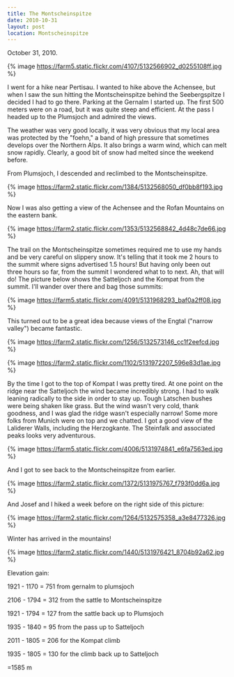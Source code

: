 ```yaml
---
title: The Montscheinspitze
date: 2010-10-31
layout: post
location: Montscheinspitze
---
```


October 31, 2010\.
  
  
{% image https://farm5.static.flickr.com/4107/5132566902_d0255108ff.jpg %}
  
I went for a hike near Pertisau. I wanted to hike above the Achensee,
but when I saw the sun hitting the Montscheinspitze behind the Seebergspitze
I decided I had to go there. Parking at the Gernalm I started up. The first
500 meters were on a road, but it was quite steep and efficient. At the
pass I headed up to the Plumsjoch and admired the views.
  
  
The weather was very good locally, it was very obvious that my local area
was protected by the "foehn," a band of high pressure that sometimes develops
over the Northern Alps. It also brings a warm wind, which can melt snow
rapidly. Clearly, a good bit of snow had melted since the weekend before.
  
  
From Plumsjoch, I descended and reclimbed to the Montscheinspitze.
  
  
{% image https://farm2.static.flickr.com/1384/5132568050_df0bb8f193.jpg %}
  
  
Now I was also getting a view of the Achensee and the Rofan Mountains
on the eastern bank.
  
  
{% image https://farm2.static.flickr.com/1353/5132568842_4d48c7de66.jpg %}
  
  
The trail on the Montscheinspitze sometimes required me to use my hands
and be very careful on slippery snow. It's telling that it took me 2 hours
to the summit where signs advertised 1.5 hours! But having only been out
three hours so far, from the summit I wondered what to to next. Ah, that
will do! The picture below shows the Satteljoch and the Kompat from the
summit. I'll wander over there and bag those summits:
  
  
{% image https://farm5.static.flickr.com/4091/5131968293_baf0a2ff08.jpg %}
  
  
This turned out to be a great idea because views of the Engtal ("narrow
valley") became fantastic.
  
  
{% image https://farm2.static.flickr.com/1256/5132573146_cc1f2eefcd.jpg %}
  
  
{% image https://farm2.static.flickr.com/1102/5131972207_596e83d1ae.jpg %}
  
  
By the time I got to the top of Kompat I was pretty tired. At one point
on the ridge near the Satteljoch the wind became incredibly strong. I had
to walk leaning radically to the side in order to stay up. Tough Latschen
bushes were being shaken like grass. But the wind wasn't very cold, thank
goodness, and I was glad the ridge wasn't especially narrow! Some more
folks from Munich were on top and we chatted. I got a good view of the
Laliderer Walls, including the Herzogkante. The Steinfalk and associated
peaks looks very adventurous.
  
  
{% image https://farm5.static.flickr.com/4006/5131974841_e6fa7563ed.jpg %}
  
  
And I got to see back to the Montscheinspitze from earlier.
  
  
{% image https://farm2.static.flickr.com/1372/5131975767_f793f0dd6a.jpg %}
  
  
And Josef and I hiked a week before on the right side of this picture:
  
  
{% image https://farm2.static.flickr.com/1264/5132575358_a3e8477326.jpg %}
  
  
Winter has arrived in the mountains!
  
  
{% image https://farm2.static.flickr.com/1440/5131976421_8704b92a62.jpg %}
  
  
Elevation gain:
  
1921 - 1170 = 751 from gernalm to plumsjoch
  
2106 - 1794 = 312 from the sattle to Montscheinspitze
  
1921 - 1794 = 127 from the sattle back up to Plumsjoch
  
1935 - 1840 = 95 from the pass up to Satteljoch
  
2011 - 1805 = 206 for the Kompat climb
  
1935 - 1805 = 130 for the climb back up to Satteljoch
  
=1585 m
